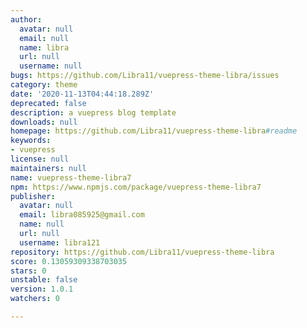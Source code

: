 ```yaml
---
author:
  avatar: null
  email: null
  name: libra
  url: null
  username: null
bugs: https://github.com/Libra11/vuepress-theme-libra/issues
category: theme
date: '2020-11-13T04:44:18.289Z'
deprecated: false
description: a vuepress blog template
downloads: null
homepage: https://github.com/Libra11/vuepress-theme-libra#readme
keywords:
- vuepress
license: null
maintainers: null
name: vuepress-theme-libra7
npm: https://www.npmjs.com/package/vuepress-theme-libra7
publisher:
  avatar: null
  email: libra085925@gmail.com
  name: null
  url: null
  username: libra121
repository: https://github.com/Libra11/vuepress-theme-libra
score: 0.13059309338703035
stars: 0
unstable: false
version: 1.0.1
watchers: 0

---
```


